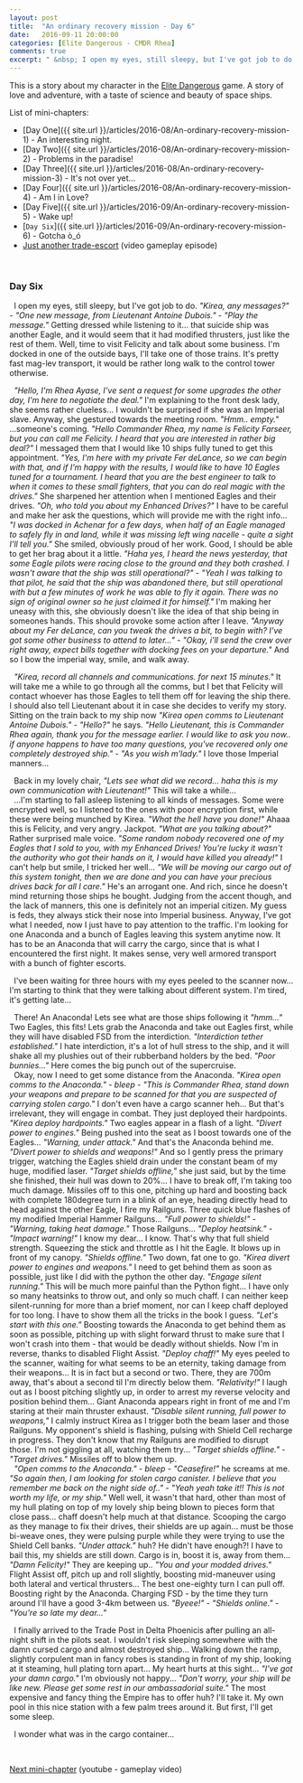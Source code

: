 ```yaml
---
layout: post
title:  "An ordinary recovery mission - Day 6"
date:   2016-09-11 20:00:00
categories: [Elite Dangerous - CMDR Rhea]
comments: true
excerpt: " &nbsp; I open my eyes, still sleepy, but I've got job to do. <i>\"Kirea, any messages?\"</i> - <i>\"One new message, from Lieutenant Antoine Dubois.\"</i> - <i>\"Play the message.\"</i> Getting dressed while listening to it... that suicide ship was another Eagle, and it would seem that it had modified thrusters, just like the rest of them. Well, time to visit Felicity and talk about some business. I'm docked in one of the outside bays, I'll take one of those trains. It's pretty fast mag-lev transport, it would be rather long walk to the control tower otherwise."
---
```

This is a story about my character in the [Elite Dangerous](https://www.youtube.com/watch?v=yEjNmKpVAgc) game. A story of love and adventure, with a taste of science and beauty of space ships.

List of mini-chapters:
* [Day One]({{ site.url }}/articles/2016-08/An-ordinary-recovery-mission-1) - An interesting night.
* [Day Two]({{ site.url }}/articles/2016-08/An-ordinary-recovery-mission-2) - Problems in the paradise!
* [Day Three]({{ site.url }}/articles/2016-08/An-ordinary-recovery-mission-3) - It's not over yet...
* [Day Four]({{ site.url }}/articles/2016-08/An-ordinary-recovery-mission-4) - Am I in Love?
* [Day Five]({{ site.url }}/articles/2016-09/An-ordinary-recovery-mission-5) - Wake up!
* [`Day Six`]({{ site.url }}/articles/2016-09/An-ordinary-recovery-mission-6) - Gotcha ò\_ó
* [Just another trade-escort](https://www.youtube.com/watch?v=O3zY_zafRLQ) (video gameplay episode)

&nbsp;

### Day Six

 &nbsp; I open my eyes, still sleepy, but I've got job to do. _"Kirea, any messages?"_ - _"One new message, from Lieutenant Antoine Dubois."_ - _"Play the message."_ Getting dressed while listening to it... that suicide ship was another Eagle, and it would seem that it had modified thrusters, just like the rest of them. Well, time to visit Felicity and talk about some business. I'm docked in one of the outside bays, I'll take one of those trains. It's pretty fast mag-lev transport, it would be rather long walk to the control tower otherwise.

 &nbsp; _"Hello, I'm Rhea Ayase, I've sent a request for some upgrades the other day, I'm here to negotiate the deal."_ I'm explaining to the front desk lady, she seems rather clueless... I wouldn't be surprised if she was an Imperial slave. Anyway, she gestured towards the meeting room. _"Hmm.. empty."_ ...someone's coming. _"Hello Commander Rhea, my name is Felicity Farseer, but you can call me Felicity. I heard that you are interested in rather big deal?"_ I messaged them that I would like 10 ships fully tuned to get this appointment. _"Yes, I'm here with my private Fer deLance, so we can begin with that, and if I'm happy with the results, I would like to have 10 Eagles tuned for a tournament. I heard that you are the best engineer to talk to when it comes to these small fighters, that you can do real magic with the drives."_ She sharpened her attention when I mentioned Eagles and their drives. _"Oh, who told you about my Enhanced Drives?"_ I have to be careful and make her ask the questions, which will provide me with the right info... _"I was docked in Achenar for a few days, when half of an Eagle managed to safely fly in and land, while it was missing left wing nacelle - quite a sight I'll tell you."_ She smiled, obviously proud of her work. Good, I should be able to get her brag about it a little. _"Haha yes, I heard the news yesterday, that some Eagle pilots were racing close to the ground and they both crashed. I wasn't aware that the ship was still operational?"_ - _"Yeah I was talking to that pilot, he said that the ship was abandoned there, but still operational with but a few minutes of work he was able to fly it again. There was no sign of original owner so he just claimed it for himself."_ I'm making her uneasy with this, she obviously doesn't like the idea of that ship being in someones hands. This should provoke some action after I leave. _"Anyway about my Fer deLance, can you tweak the drives a bit, to begin with? I've got some other business to attend to later..."_ - _"Okay, i'll send the crew over right away, expect bills together with docking fees on your departure."_ And so I bow the imperial way, smile, and walk away.

 &nbsp; _"Kirea, record all channels and communications. for next 15 minutes."_ It will take me a while to go through all the comms, but I bet that Felicity will contact whoever has those Eagles to tell them off for leaving the ship there. I should also tell Lieutenant about it in case she decides to verify my story. Sitting on the train back to my ship now _"Kirea open comms to Lieutenant Antoine Dubois."_ - _"Hello?"_ he says. _"Hello Lieutenant, this is Commander Rhea again, thank you for the message earlier. I would like to ask you now.. if anyone happens to have too many questions, you've recovered only one completely destroyed ship."_ - _"As you wish m'lady."_ I love those Imperial manners...

 &nbsp; Back in my lovely chair, _"Lets see what did we record... haha this is my own communication with Lieutenant!"_ This will take a while...
<br /> &nbsp; ...I'm starting to fall asleep listening to all kinds of messages. Some were encrypted well, so I listened to the ones with poor encryption first, while these were being munched by Kirea. _"What the hell have you done!"_ Ahaaa this is Felicity, and very angry. Jackpot. _"What are you talking about?"_ Rather surprised male voice. _"Some random nobody recovered one of my Eagles that I sold to you, with my Enhanced Drives! You're lucky it wasn't the authority who got their hands on it, I would have killed you already!"_ I can't help but smile, I tricked her well... _"We will be moving our cargo out of this system tonight, then we are done and you can have your precious drives back for all I care."_ He's an arrogant one. And rich, since he doesn't mind returning those ships he bought. Judging from the accent though, and the lack of manners, this one is definitely not an imperial citizen. My guess is feds, they always stick their nose into Imperial business. Anyway, I've got what I needed, now I just have to pay attention to the traffic. I'm looking for one Anaconda and a bunch of Eagles leaving this system anytime now. It has to be an Anaconda that will carry the cargo, since that is what I encountered the first night. It makes sense, very well armored transport with a bunch of fighter escorts.

 &nbsp; I've been waiting for three hours with my eyes peeled to the scanner now... I'm starting to think that they were talking about different system. I'm tired, it's getting late...

 &nbsp; There! An Anaconda! Lets see what are those ships following it _"hmm..."_ Two Eagles, this fits! Lets grab the Anaconda and take out Eagles first, while they will have disabled FSD from the interdiction. _"Interdiction tether established."_ I hate interdiction, it's a lot of hull stress to the ship, and it will shake all my plushies out of their rubberband holders by the bed. _"Poor bunnies..."_ Here comes the big punch out of the supercruise.
<br /> &nbsp; Okay, now I need to get some distance from the Anaconda. _"Kirea open comms to the Anaconda."_ - _*bleep*_ - _"This is Commander Rhea, stand down your weapons and prepare to be scanned for that you are suspected of carrying stolen cargo."_ I don't even have a cargo scanner heh... But that's irrelevant, they will engage in combat. They just deployed their hardpoints. _"Kirea deploy hardpoints."_ Two eagles appear in a flash of a light. _"Divert power to engines."_ Being pushed into the seat as I boost towards one of the Eagles... _"Warning, under attack."_ And that's the Anaconda behind me. _"Divert power to shields and weapons!"_ And so I gently press the primary trigger, watching the Eagles shield drain under the constant beam of my huge, modified laser. _"Target shields offline,"_ she just said, but by the time she finished, their hull was down to 20%... I have to break off, I'm taking too much damage. Missiles off to this one, pitching up hard and boosting back with complete 180degree turn in a blink of an eye, heading directly head to head against the other Eagle, I fire my Railguns. Three quick blue flashes of my modified Imperial Hammer Railguns... _"Full power to shields!"_ - _"Warning, taking heat damage."_ Those Railguns... _"Deploy heatsink."_ - _"Impact warning!"_ I know my dear... I know. That's why that full shield strength. Squeezing the stick and throttle as I hit the Eagle. It blows up in front of my canopy. _"Shields offline."_ Two down, fat one to go. _"Kirea divert power to engines and weapons."_ I need to get behind them as soon as possible, just like I did with the python the other day. _"Engage silent running."_ This will be much more painful than the Python fight... I have only so many heatsinks to throw out, and only so much chaff. I can neither keep silent-running for more than a brief moment, nor can I keep chaff deployed for too long. I have to show them all the tricks in the book I guess. _"Let's start with this one."_ Boosting towards the Anaconda to get behind them as soon as possible, pitching up with slight forward thrust to make sure that I won't crash into them - that would be deadly without shields. Now I'm in reverse, thanks to disabled Flight Assist. _"Deploy chaff!"_ My eyes peeled to the scanner, waiting for what seems to be an eternity, taking damage from their weapons... It is in fact but a second or two. There, they are 700m away, that's about a second til I'm directly below them. _"Relativity!"_ I laugh out as I boost pitching slightly up, in order to arrest my reverse velocity and position behind them... Giant Anaconda appears right in front of me and I'm staring at their main thruster exhaust. _"Disable silent running, full power to weapons,"_ I calmly instruct Kirea as I trigger both the beam laser and those Railguns. My opponent's shield is flashing, pulsing with Shield Cell recharge in progress. They don't know that my Railguns are modified to disrupt those. I'm not giggling at all, watching them try... _"Target shields offline."_ - _"Target drives."_ Missiles off to blow them up.
<br /> &nbsp; _"Open comms to the Anaconda."_ - _*bleep*_ - _"Ceasefire!"_ he screams at me. _"So again then, I am looking for stolen cargo canister. I believe that you remember me back on the night side of.."_ - _"Yeah yeah take it!! This is not worth my life, or my ship."_ Well well, it wasn't that hard, other than most of my hull plating on top of my lovely ship being blown to pieces form that close pass... chaff doesn't help much at that distance. Scooping the cargo as they manage to fix their drives, their shields are up again... must be those bi-weave ones, they were pulsing purple while they were trying to use the Shield Cell banks. _"Under attack."_ huh? He didn't have enough?! I have to bail this, my shields are still down. Cargo is in, boost it is, away from them... _"Damn Felicity!"_ They are keeping up.. _"You and your modded drives."_ Flight Assist off, pitch up and roll slightly, boosting mid-maneuver using both lateral and vertical thrusters... The best one-eighty turn I can pull off. Boosting right by the Anaconda. Charging FSD - by the time they turn around I'll have a good 3-4km between us. _"Byeee!"_ - _"Shields online."_ - _"You're so late my dear..."_

 &nbsp; I finally arrived to the Trade Post in Delta Phoenicis after pulling an all-night shift in the pilots seat. I wouldn't risk sleeping somewhere with the damn cursed cargo and almost destroyed ship... Walking down the ramp, slightly corpulent man in fancy robes is standing in front of my ship, looking at it steaming, hull plating torn apart... My heart hurts at this sight... _"I've got your damn cargo."_ I'm obviously not happy... _"Don't worry, your ship will be like new. Please get some rest in our ambassadorial suite."_ The most expensive and fancy thing the Empire has to offer huh? I'll take it. My own pool in this nice station with a few palm trees around it. But first, I'll get some sleep.

 &nbsp; I wonder what was in the cargo container...

&nbsp;

[Next mini-chapter](https://www.youtube.com/watch?v=O3zY_zafRLQ) (youtube - gameplay video)
